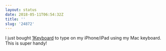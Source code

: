 ```yaml
---
layout: status
date: 2018-05-11T06:54:32Z
title: ''
slug: '24872'
---
```

I just bought [1Keyboard](http://www.eyalw.com/1keyboard) to type on my iPhone/iPad using my Mac keyboard. This is super handy!

